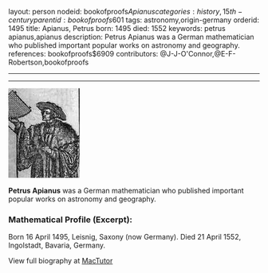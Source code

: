 layout: person
nodeid: bookofproofs$Apianus
categories: history,15th-century
parentid: bookofproofs$601
tags: astronomy,origin-germany
orderid: 1495
title: Apianus, Petrus
born: 1495
died: 1552
keywords: petrus apianus,apianus
description: Petrus Apianus was a German mathematician who published important popular works on astronomy and geography.
references: bookofproofs$6909
contributors: @J-J-O'Connor,@E-F-Robertson,bookofproofs

---



---

![Apianus.jpg](https://github.com/bookofproofs/bookofproofs.github.io/blob/main/_sources/_assets/images/portraits/Apianus.jpg?raw=true)

**Petrus Apianus** was a German mathematician who published important popular works on astronomy and geography.

### Mathematical Profile (Excerpt):

Born 16 April 1495, Leisnig, Saxony (now Germany). Died 21 April 1552, Ingolstadt, Bavaria, Germany.

View full biography at [MacTutor](https://mathshistory.st-andrews.ac.uk/Biographies/Apianus/)
